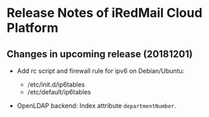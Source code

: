 # Release Notes of iRedMail Cloud Platform

## Changes in upcoming release (20181201)

* Add rc script and firewall rule for ipv6 on Debian/Ubuntu:
    - /etc/init.d/ip6tables
    - /etc/default/ip6tables

* OpenLDAP backend: Index attribute `departmentNumber`.
